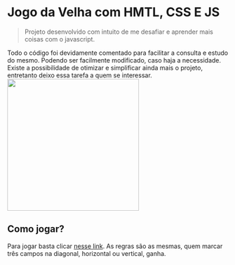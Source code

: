 # Jogo da Velha com HMTL, CSS E JS

>
> Projeto desenvolvido com intuito de me desafiar e 
> aprender mais coisas com o javascript.
>

Todo o código foi devidamente comentado para facilitar a consulta e estudo do mesmo. 
Podendo ser facilmente modificado, caso haja a necessidade.
Existe a possibilidade de otimizar e simplificar ainda mais o projeto,
entretanto deixo essa tarefa a quem se interessar.
<img src="https://user-images.githubusercontent.com/68437256/162634643-9d449584-d4fc-4127-a1b7-2bced7683f20.png" width="300">

## Como jogar?

Para jogar basta clicar [nesse link](https://youngc0de.github.io/hashjs/).
As regras são as mesmas, quem marcar três campos na diagonal, horizontal ou vertical, ganha.
